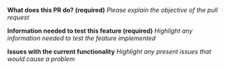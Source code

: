 **What does this PR do? (required)**
_Please explain the objective of the pull request_

**Information needed to test this feature (required)**
_Highlight any information needed to test the feature implemented_

**Issues with the current functionality**
_Highlight any present issues that would cause a problem_
